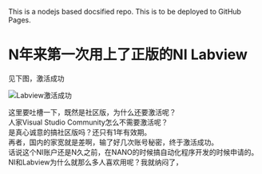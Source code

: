 This is a nodejs based docsified repo.
This is to be deployed to GitHub Pages.

# N年来第一次用上了正版的NI Labview

见下图，激活成功  

![Labview激活成功](./labview)

这里要吐槽一下，既然是社区版，为什么还要激活呢？   
人家Visual Studio Community怎么不需要激活呢？   
是真心诚意的搞社区版吗？还只有1年有效期。   
再者，国内的家宽就是差啊，输了好几次账号秘密，终于激活成功。   
话说这个NI账户还是N久之前，在NANO的时候搞自动化程序开发的时候申请的。   
NI和Labview为什么就那么多人喜欢用呢？我就纳闷了，   
